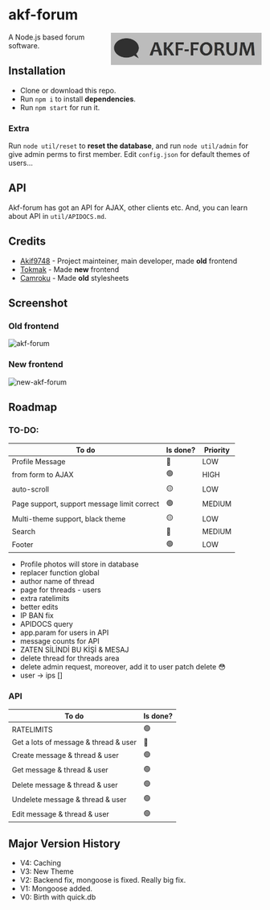 # akf-forum
<img src="https://raw.githubusercontent.com/Akif9748/akf-forum/main/public/images/logo.jpg" align="right" width="300px" />

A Node.js based forum software.

## Installation
- Clone or download this repo.
- Run `npm i` to install **dependencies**.
- Run `npm start` for run it. 

### Extra
Run `node util/reset` to **reset the database**, and run `node util/admin` for give admin perms to first member.
Edit `config.json` for default themes of users...

## API
Akf-forum has got an API for AJAX, other clients etc. And, you can learn about API in `util/APIDOCS.md`.

## Credits
* [Akif9748](https://github.com/Akif9748) - Project mainteiner, main developer, made **old** frontend
* [Tokmak](https://github.com/tokmak0) - Made **new** frontend
* [Camroku](https://github.com/Camroku) - Made **old** stylesheets

## Screenshot
### Old frontend
![akf-forum](https://user-images.githubusercontent.com/70021050/160255959-ef216cba-1348-4d4b-9347-fe67e21348e7.png)
### New frontend
![new-akf-forum](https://user-images.githubusercontent.com/70021050/186941146-f9a8fbf8-9b2b-4028-afc8-81cff559d9fb.png)


## Roadmap
### TO-DO:
| To do | Is done? | Priority |
| ----- | -------- | -------- |
| Profile Message | 🔴 | LOW |
| from form to AJAX | 🟢 | HIGH |
| auto-scroll  | 🟡 | LOW |
| Page support, support message limit correct | 🟢 | MEDIUM |
| Multi-theme support, black theme | 🟡 | LOW |
| Search | 🔴 | MEDIUM |
| Footer | 🟢 | LOW |

- Profile photos will store in database
- replacer function global
- author name of thread
- page for threads - users 
- extra ratelimits
- better edits
- IP BAN fix
- APIDOCS query
- app.param for users in API
- message counts for API
- ZATEN SİLİNDİ BU KİŞİ & MESAJ
- delete thread for threads area
- delete admin request, moreover, add it to user patch delete 😳
- user -> ips []

### API
| To do | Is done? 
| ----- | -------- 
| RATELIMITS | 🟢 
| Get a lots of message & thread & user | 🔴 
| Create message & thread & user | 🟢 
| Get message & thread & user | 🟢 
| Delete message & thread & user | 🟢 
| Undelete message & thread & user | 🟢 
| Edit message & thread & user | 🟢 

## Major Version History
- V4: Caching
- V3: New Theme
- V2: Backend fix, mongoose is fixed. Really big fix.
- V1: Mongoose added.
- V0: Birth with quick.db
